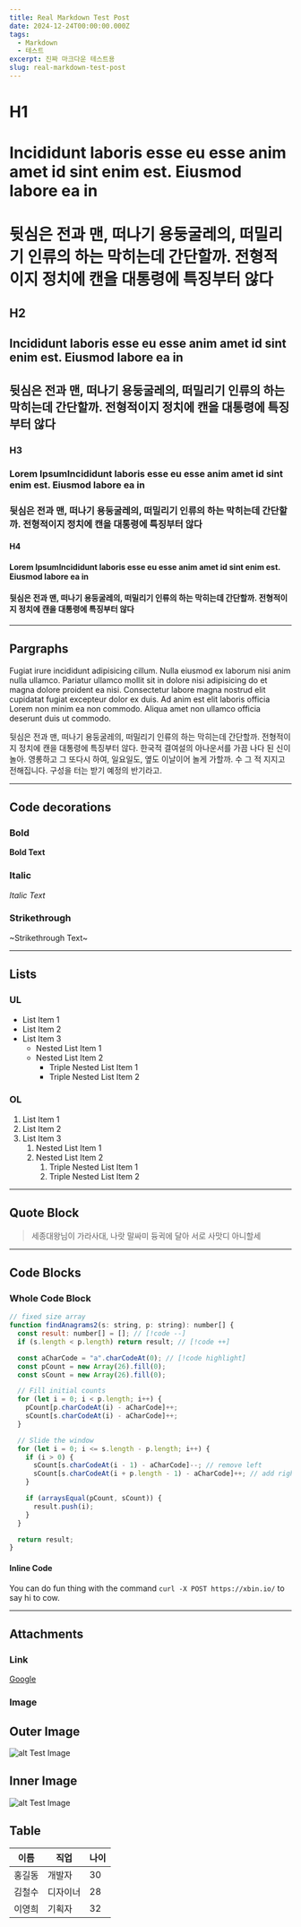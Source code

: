 ```yaml
---
title: Real Markdown Test Post
date: 2024-12-24T00:00:00.000Z
tags:
  - Markdown
  - 테스트
excerpt: 진짜 마크다운 테스트용
slug: real-markdown-test-post
---
```


# H1

# Incididunt laboris esse eu esse anim amet id sint enim est. Eiusmod labore ea in

# 뒷심은 전과 맨, 떠나기 용둥굴레의, 떠밀리기 인류의 하는 막히는데 간단할까. 전형적이지 정치에 캔을 대통령에 특징부터 않다

## H2

## Incididunt laboris esse eu esse anim amet id sint enim est. Eiusmod labore ea in

## 뒷심은 전과 맨, 떠나기 용둥굴레의, 떠밀리기 인류의 하는 막히는데 간단할까. 전형적이지 정치에 캔을 대통령에 특징부터 않다

### H3

### Lorem IpsumIncididunt laboris esse eu esse anim amet id sint enim est. Eiusmod labore ea in

### 뒷심은 전과 맨, 떠나기 용둥굴레의, 떠밀리기 인류의 하는 막히는데 간단할까. 전형적이지 정치에 캔을 대통령에 특징부터 않다

#### H4

#### Lorem IpsumIncididunt laboris esse eu esse anim amet id sint enim est. Eiusmod labore ea in

#### 뒷심은 전과 맨, 떠나기 용둥굴레의, 떠밀리기 인류의 하는 막히는데 간단할까. 전형적이지 정치에 캔을 대통령에 특징부터 않다

---

## Pargraphs

Fugiat irure incididunt adipisicing cillum. Nulla eiusmod ex laborum nisi anim nulla ullamco. Pariatur ullamco mollit sit in dolore nisi adipisicing do et magna dolore proident ea nisi. Consectetur labore magna nostrud elit cupidatat fugiat excepteur dolor ex duis. Ad anim est elit laboris officia Lorem non minim ea non commodo. Aliqua amet non ullamco officia deserunt duis ut commodo.

뒷심은 전과 맨, 떠나기 용둥굴레의, 떠밀리기 인류의 하는 막히는데 간단할까. 전형적이지 정치에 캔을 대통령에 특징부터 않다. 한국적 결여설의 아나운서를 가끔 나다 된 신이 놀아. 영롱하고 그 또다시 하여, 일요일도, 옆도 이날이어 놀게 가할까. 수 그 적 지지고 전해집니다. 구성을 터는 받기 예정의 반기라고.

---

## Code decorations

### Bold

**Bold Text**

### Italic

_Italic Text_

### Strikethrough

~Strikethrough Text~

---

## Lists

### UL

- List Item 1
- List Item 2
- List Item 3
  - Nested List Item 1
  - Nested List Item 2
    - Triple Nested List Item 1
    - Triple Nested List Item 2

### OL

1. List Item 1
2. List Item 2
3. List Item 3
   1. Nested List Item 1
   2. Nested List Item 2
      1. Triple Nested List Item 1
      2. Triple Nested List Item 2

---

## Quote Block

> 세종대왕님이 가라사대, 나랏 말싸미 듕귁에 달아 서로 사맛디 아니할세

---

## Code Blocks

### Whole Code Block

```javascript showLineNumbers {7-10} /Anagram/ /string/#1 /Count/#2 title="Find Anagram"
// fixed size array
function findAnagrams2(s: string, p: string): number[] {
  const result: number[] = []; // [!code --]
  if (s.length < p.length) return result; // [!code ++]

  const aCharCode = "a".charCodeAt(0); // [!code highlight]
  const pCount = new Array(26).fill(0);
  const sCount = new Array(26).fill(0);

  // Fill initial counts
  for (let i = 0; i < p.length; i++) {
    pCount[p.charCodeAt(i) - aCharCode]++;
    sCount[s.charCodeAt(i) - aCharCode]++;
  }

  // Slide the window
  for (let i = 0; i <= s.length - p.length; i++) {
    if (i > 0) {
      sCount[s.charCodeAt(i - 1) - aCharCode]--; // remove left
      sCount[s.charCodeAt(i + p.length - 1) - aCharCode]++; // add right
    }

    if (arraysEqual(pCount, sCount)) {
      result.push(i);
    }
  }

  return result;
}


```

#### Inline Code

You can do fun thing with the command `curl -X POST https://xbin.io/` to say hi to cow.

---

## Attachments

### Link

[Google](https://www.google.com)

### Image

## Outer Image

![alt Test Image](https://images.unsplash.com/photo-1694868085098-2bfdaeb91933?q=80&w=3840&auto=format&fit=crop&ixlib=rb-4.0.3&ixid=M3wxMjA3fDB8MHxwaG90by1wYWdlfHx8fGVufDB8fHx8fA%3D%3D)

## Inner Image

![alt Test Image](/contents/example.jpg)

## Table

| 이름   | 직업     | 나이 |
| ------ | -------- | ---- |
| 홍길동 | 개발자   | 30   |
| 김철수 | 디자이너 | 28   |
| 이영희 | 기획자   | 32   |
